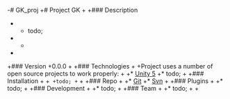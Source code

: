 -# GK_proj
 +# Project GK
 +
 +### Description
 +  - todo;
 +  - 
 +
 +### Version
 +0.0.0
 +
 +### Technologies
 +
 +Project uses a number of open source projects to work properly:
 +
 +* [Unity 5](https://unity3d.com)
 +* todo;
 +
 +### Installation
 +
 +```
 +todo;
 +```
 +
 +### Repo
 +
 +* [Git](https://github.com/patryczke/GK_proj)
 +* [Svn](https://subversion.assembla.com/svn/gk-proj/)
 +
 +### Plugins
 +
 +* todo;
 +
 +### Development
 +
 +* todo;
 +
 +### Team
 +
 +* todo;
 +
 +
